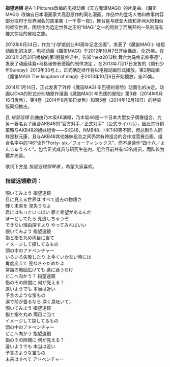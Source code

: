 

**指望远镜** 是A-1
Pictures改编的电视动画《天方魔谭MAGI》的片尾曲。《魔笛MAGI》改编自日本漫画家大高忍原作的同名漫画。作品中的登场人物和故事内容部分取材于世界闻名的故事集《一千零一夜》，舞台是与欧亚大陆和非洲大陆相似的架空世界，围绕作为选定世界之王的“MAGI”之一的阿拉丁而展开的一系列既有趣又惊险的冒险之旅。

  
2012年6月24日，作为“小学馆创业90周年记念企画”，发表了《魔笛MAGI》电视动画化的决定，电视动画《魔笛MAGI》于2012年10月7日开始播放，全25集。在2013年3月31日播放的第1期最终话中，告知“next2013秋
舞台为马格诺修泰德”，发表了动画续篇•马格诺修泰德篇的制作决定
。在2013年7月17日发售的《周刊少年Sunday》2013年33号上，正式确定续作将以电视动画形式播放。第2期动画《魔笛MAGI The kingdom
of magi》于2013年10月6日开始播放，全25集。

  
2014年1月14日，正式发表了外传《魔笛MAGI 辛巴德的冒险》动画化的决定。动画以OVA的形式分别随原作漫画《魔笛MAGI
辛巴德的冒险》第3卷（2014年5月16日发售）、第4卷（2014年8月18日发售）和第5卷（2014年12月18日）的特装版同捆推出。

  
且 _指望远镜_
此曲由乃木坂46演唱，乃木坂46是一个日本大型女子偶像组合，为另一著名女子组合AKB48的“官方对手／正式对手”（公式ライバル），因此其行销策略与AKB48的姐妹组合——SKE48、NMB48、HKT48等不同，但总制作人同样是秋元康，且与AKB48其他姊妹组合之间仍常有跨组合的合作或竞赛企画。组合名字中的“46”读作“Forty-
six／フォーティシックス”，而不是读作“四十六／よんじゅうろく”。包含正式成员与研究生在内，组合目前共有43名成员，而队长为樱井玲香。

  
歌词下方是 _指望远镜钢琴谱_ ，希望大家喜欢。

### 指望远镜歌词：

覗いてみよう 指望遠鏡  
目に見える世界は すべて過去の物語さ  
輝く未来を 見失うなよ  
君にはもっといっぱい 夢と希望があるんだ  
ぼーとしてたら 見逃しちゃうぞ  
できない理由探すより やってみればいい  
覗いてみよう 指望遠鏡  
指と指を丸め両目に当て  
イメージして探してるもの  
頭の中のアドベンチャー  
いろいろ失敗したり 上手くいかない時には  
角度変えて 見なきゃだめだよ  
常識の地図広げても 道に迷うだけ  
どこへ向かう？ 指望遠鏡  
指のその隙間に 何が見える？  
遠いようでも 本当は近い  
予言のような宝もの  
涙で前が曇るなら 深く息吐いて…  
覗いてみよう 指望遠鏡  
指と指を丸め 両目に当て  
イメージして探してるもの  
頭の中のアドベンチャー  
どこへ向かう 指望遠鏡  
指のその隙間に 何が見える？  
遠いようでも 本当は近い  
予言のような宝もの  
未来はすべて アドベンチャー

